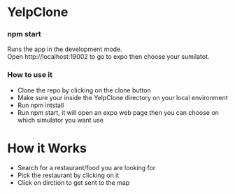 # YelpClone
<h3>npm start</h3>
Runs the app in the development mode.<br />
Open http://localhost:19002 to go to expo then choose your sumilatot. 

<h3>How to use it</h3>
<ul>
<li>Clone the repo by clicking on the clone button</li>
<li>Make sure your inside the YelpClone directory on your local environment</li>
<li>Run npm intstall</li>
<li>Run npm start, it will open an expo web page then you can choose on which simulator you want use</li>
</ul>

<h1>How it Works</h1>
<ul>
<li> 
Search for a restaurant/food you are looking for  
</li>
<li> 
Pick the restaurant by clicking on it
</li>
<li> 
Click on dirction to get sent to the map
</li>
</ul>
